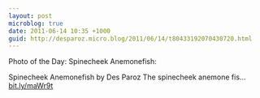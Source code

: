 ```yaml
---
layout: post
microblog: true
date: 2011-06-14 10:35 +1000
guid: http://desparoz.micro.blog/2011/06/14/t80433192070430720.html
---
```

Photo of the Day: Spinecheek Anemonefish: 

Spinecheek Anemonefish by Des Paroz
The spinecheek anemone fis... [bit.ly/maWr9t](http://bit.ly/maWr9t)
